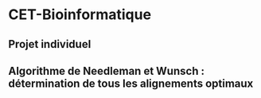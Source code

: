 # CET-Bioinformatique

<p align="center">
  
  ## Projet individuel 
  
  ## Algorithme de Needleman et Wunsch : détermination de tous les alignements optimaux
</p>
